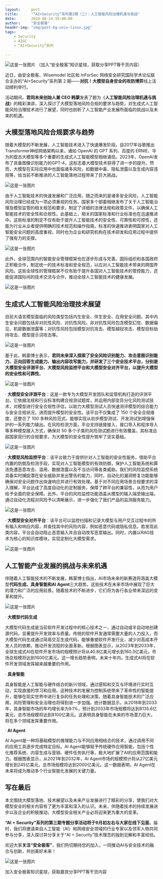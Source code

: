 ```yaml
---
layout:     post
title:      "“AI+Security”系列第2期（二）：人工智能风险治理机遇与挑战"
date:       2024-08-14 19:00:00
author:     "安全极客"
header-img: "img/post-bg-unix-linux.jpg"
tags:
    - Security
    - AIGC
    - “AI+Security”系列
  
---
```



![这是一张图片](https://www.gptsecurity.info/img/in-post/0807/01.jpg)
（加入“安全极客”知识星球，获取分享PPT等干货内容）

近日，由安全极客、Wisemodel 社区和 InForSec 网络安全研究国际学术论坛联合主办的“AI+Security”系列第 2 期——**对抗！大模型自身安全的攻防博弈**线上活动顺利举行。

活动期间，**君同未来创始人兼 CEO 韩蒙**发表了题为《**人工智能风险治理机遇与挑战**》的精彩演讲，深入探讨了大模型落地风险合规的要求与趋势，对生成式人工智能风险治理技术进行了展望，同时也剖析了人工智能产业发展所面临的挑战以及未来的机遇。

## 大模型落地风险合规要求与趋势

随着大模型的不断发展，人工智能技术进入了快速爆发阶段。自2017年谷歌推出Transformer神经网络架构以来，诸如 OpenAI 的 GPT 系列、百度的 ERNIE、华为的盘古大模型等多个重要的生成式人工智能模型相继涌现。2023年，OpenAI发布了具备图像识别能力的GPT-4，这标志着大模型技术获得了进一步的提升。然而，大模型在实际应用中也面临诸多风险，如数据中毒、隐私泄露以及生成内容违规等，给当前不断推进的人工智能落地过程带来了巨大挑战。

![这是一张图片](https://www.gptsecurity.info/img/in-post/0814/05.jpg)

由于人工智能技术的快速发展和广泛应用，随之而来的是诸多安全风险，人工智能风险治理已经成为一项必须重视的任务。国家多个部委相继发布了关于人工智能治理及模型监管的相关规范和要求，制定了详细的法律法规和政策文件，以确保人工智能技术的安全性和合规性。此基础上，相关的国家标准和行业标准也在迅速推进中。这些标准的制定不仅有助于提升人工智能技术的安全性、可靠性和可控性，还能为行业从业者提供明确的技术规范和操作指南。标准的快速推进表明国家对人工智能安全问题的高度重视，同时也为企业和研究机构在技术研发和应用过程中提供了强有力的支撑。

![这是一张图片](https://www.gptsecurity.info/img/in-post/0814/06.jpg)

此外，全球范围内的智能安全管理框架也在逐步形成与完善。国际组织和各国政府正积极合作，制定统一的技术标准和安全规范，以应对人工智能技术带来的跨国界风险。这些全球性的管理框架不仅有助于提升各国对人工智能技术的管控能力，还能促进国际间的技术交流与合作，推动全球人工智能技术的健康发展。

![这是一张图片](https://www.gptsecurity.info/img/in-post/0814/07.jpg)

## 生成式人工智能风险治理技术展望

目前大语言模型面临的风险类型包括内生安全、伴生安全、应用安全问题。其中内生安全问题包括非对抗性风险、对抗性风险。非对抗性风险包含模型幻觉、数据偏见、机密数据泄露等；对抗性风险包括模型对抗攻击、模型越狱攻击、模型目标劫持攻击、模型提示词攻击等。

![这是一张图片](https://www.gptsecurity.info/img/in-post/0814/08.jpg)

基于此，韩蒙博士表示，**君同未来深入探索了安全风险识别能力、攻击意图识别能力、正向回答生成能力、输出内容改写能力，并研发了三个安全技术平台，分别是大模型安全评测平台、大模型风险监控平台和大模型安全对齐平台，以提升大模型的安全性和可靠性**。

![这是一张图片](https://www.gptsecurity.info/img/in-post/0814/09.jpg)

· **大模型安全评测平台**：这是一款专为大模型开发团队和监管机构打造的评测平台。它依据法规和行业标准构建合规测试题库，并运用内部变异分化风险测试技术，对模型进行安全合规性评估，以助力大模型测试人员快速测评模型的综合能力与安全合规状况，进而提升模型的安全性。该平台不仅集成了 150 个安全合规维度，还整合了 100 多种风险范式，能够实现从初步模型测试、开发测试到增强保护的一系列能力输出。在风险检测方面，平台支持链接接入、接口导入和程序导入等多种模型接入方式，确保对 50 多个子类的风险测试题进行有效覆盖，其标准远超国家现行的合规要求，为大模型的安全性提升筑牢了坚实基础。

![这是一张图片](https://www.gptsecurity.info/img/in-post/0814/10.jpg)

· **大模型风险监控平台**：该平台致力于提供针对人工智能的安全性服务，借助平台内置的防御及检测手段，实现对人工智能模型的有效防御，保护人工智能系统和算法免遭恶意攻击、滥用、数据泄露以及不当访问等各类威胁。我们的风险监控系统具备实时捕捉潜在安全威胁并发出警告的能力，同时，自动化的漏洞修复功能能够确保对安全问题作出快速响应并进行有效处理。基于对不同应用场景合规要求的深入理解，平台达成了高度自动化的定制服务，保障了跨平台的兼容性，从而为用户给予全面的安全保障。此外，平台的风险监控功能涵盖从模型的输入端至输出端，通过自动化流程对风险予以清晰展示，进一步强化了我们产品的监测服务能力。

![这是一张图片](https://www.gptsecurity.info/img/in-post/0814/11.jpg)

· **大模型安全对齐平台**：该平台可以监控扫描和记录大模型与用户交互过程中的所有输入和响应内容，并查找其中的风险内容，例如恶意代码或隐私信息。若发现此类内容，平台会自动阻止恶意输入并且自动改写恶意输出。同时，内置以RAG技术为核心的知识库模块，实现定制化大模型需求。

![这是一张图片](https://www.gptsecurity.info/img/in-post/0814/12.jpg)

## 人工智能产业发展的挑战与未来机遇

伴随着人工智能技术的不断发展，韩蒙博士指出，AI市场未来的新赛道将涵盖大模型**代码生成、具身智能和AI Agent**三大趋势。这些技术在未来市场中展现了巨大的潜力和广泛的应用前景。随着技术的不断进步，它们将为各行各业带来深远的变革和提升。

![这是一张图片](https://www.gptsecurity.info/img/in-post/0814/13.jpg)


· **大模型代码生成**

大模型代码生成是当前软件开发过程中的核心技术之一，通过自动或半自动地创建源代码，显著提升开发效率与质量。传统的软件开发通常需要大量的人力投入，而大模型代码生成通过简易交互生成代码，能够重塑软件开发行业，减少对高成本开发人员的依赖，推动开发流程的全面革新。根据图表显示，从2023年到2033年，全球生成式AI在软件开发市场的规模预计将从40.8亿美元增长到160.3亿美元，市场总规模将达到1600亿美元。这一增长趋势表明，未来十年内，生成式AI将在软件开发领域发挥越来越重要的作用。

· **具身智能**

具身智能是人工智能与硬件结合的新兴领域，通过感知和交互与环境进行实时互动，实现直接的学习和应用。这种技术的发展为控制系统带来了革命性的智能提升，能够在现实世界中进行复杂的任务处理和决策。随着具身智能技术的广泛应用，风险管理和安全治理也将得到进一步加强。统计数据显示，从2018年到2033年，具身智能市场的年均增长率为9.1%，预计到2033年市场规模将达到8135.6亿美元，总市场规模将达到8100亿美元。这表明具身智能在未来的市场潜力巨大，将在多个领域发挥重要作用。

· **AI Agent**

AI Agent是一种将基础模型的推理能力与不同应用相结合的技术，通过调用不同的应用工具逐步完成特定目标。AI Agent能够赋予传统硬件应用智能，包括个性化推荐系统、内容生成与营销、硬件任务执行等，极大地扩展了AI的应用范围和能力。根据图表显示，从2021年到2032年，AI Agent市场的规模预计将从27亿美元增长到245亿美元，总市场规模将达到2000亿美元。这一数据表明，AI Agent在未来将成为推动多个行业智能化发展的关键力量。

## 写在最后

本文围绕大模型落地、技术展望以及未来产业发展进行了精彩的分享，使我们对大模型安全的相关内容有了更为丰富和深入的认识。未来，伴随着技术的持续发展进步以及企业的积极推动，大模型安全相关产业必将迎来更为重大的变革。

**“AI + Security”系列的第三期专题分享活动将于9月初左右与大家在线下见面**。届时，我们将邀请来自人工智能（AI）和网络安全领域的行业专家以及领军人物共同参与分享，深入探讨并分享关于“AI + Security”技术理念的独到见解和丰富经验。

欢迎大家**关注“安全极客”**，我们热切期待您的加入，一同推动AI与安全技术的融合与创新，共创美好未来！

![这是一张图片](https://www.gptsecurity.info/img/in-post/0814/14.jpg)

加入安全极客知识星球，获取嘉宾分享PPT等干货内容


